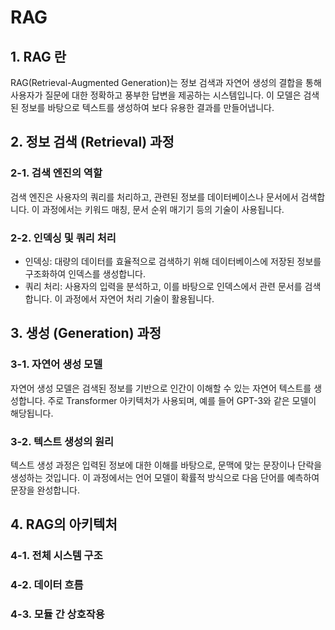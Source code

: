 # RAG

## 1. RAG 란
RAG(Retrieval-Augmented Generation)는 정보 검색과 자연어 생성의 결합을 통해 사용자가 질문에 대한 정확하고 풍부한 답변을 제공하는 시스템입니다. 이 모델은 검색된 정보를 바탕으로 텍스트를 생성하여 보다 유용한 결과를 만들어냅니다.

## 2. 정보 검색 (Retrieval) 과정

### 2-1. 검색 엔진의 역할
검색 엔진은 사용자의 쿼리를 처리하고, 관련된 정보를 데이터베이스나 문서에서 검색합니다. 이 과정에서는 키워드 매칭, 문서 순위 매기기 등의 기술이 사용됩니다.

### 2-2. 인덱싱 및 쿼리 처리
- 인덱싱: 대량의 데이터를 효율적으로 검색하기 위해 데이터베이스에 저장된 정보를 구조화하여 인덱스를 생성합니다.
- 쿼리 처리: 사용자의 입력을 분석하고, 이를 바탕으로 인덱스에서 관련 문서를 검색합니다. 이 과정에서 자연어 처리 기술이 활용됩니다.

## 3. 생성 (Generation) 과정

### 3-1. 자연어 생성 모델
자연어 생성 모델은 검색된 정보를 기반으로 인간이 이해할 수 있는 자연어 텍스트를 생성합니다. 주로 Transformer 아키텍처가 사용되며, 예를 들어 GPT-3와 같은 모델이 해당됩니다.

### 3-2. 텍스트 생성의 원리
텍스트 생성 과정은 입력된 정보에 대한 이해를 바탕으로, 문맥에 맞는 문장이나 단락을 생성하는 것입니다. 이 과정에서는 언어 모델이 확률적 방식으로 다음 단어를 예측하여 문장을 완성합니다.

## 4. RAG의 아키텍처

### 4-1. 전체 시스템 구조

### 4-2. 데이터 흐름

### 4-3. 모듈 간 상호작용